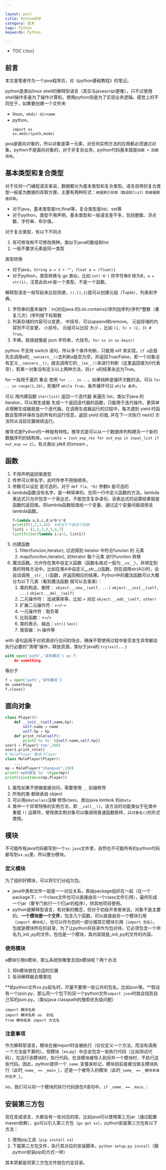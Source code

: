 ```yaml
---

layout: post
title: Python初学
category: 技术
tags: Python
keywords: Python

---
```


* TOC
{:toc}
## 前言 

本文是笔者作为一个java程序员，对《python基础教程》的笔记。

python是类似linux shell的解释型语言（其实与javascript更像），只不过使用shell操作多是为了操作计算机，使用python则是为了实现业务逻辑。感觉上的不同在于，如果要创建一个文件夹

- linux，`mkdir dirname`
- python，
    ```
    import os
    os.mkdir(path,mode)
    ```

java是面向对象的，所以对象是第一元素，对任何实例方法的应用都必须通过对象。python不是面向对象的，对于非复杂业务，python代码基本就是`函数 + 函数调用`。

## 基本类型和复合类型

对于任何一门编程语言来说，数据都分为基本类型和复合类型。语言自带的复合类型一般是为数据的存取方便，主要有两种形式：`根据索引存取（数组和list）和根据键值存取`。

- 对于java，基本类型是int,float等，复合类型是list、set等
- 对于python，类型不用声明，基本类型和一般语言差不多，包括整数、浮点数、字符串、布尔值。

对于复合类型，有以下不同点

1. 有可修改和不可修改两种。类似于java的数组和list
2. 一般不要求元素是同一类型

类型转换

- 对于java，`String a = 1 + ""`，`float a = (float)1`
- 对于python，类型转换与 go 类似，比如 `int('8')` 将字符串8 转为8，`a = str(1)`，注意此处str是一个类型，不是一个函数。

解释型语言一般写起来比较简便，`(),[],{}`就可以创建元组（Tuple）、列表和字典。

1. 字符串的基本操作：in(对应java 的List.contains)/序列加序列/序列*整数（重复几次）/序列按下标取数
2. 列表存储的内容可以变更， 中括号，可以append和remove。 元组存储的内容则不可变更，  小括号。  元组可以比较 大小 ，比如 `(1, 5) < (2, 3) # True`。
3. 字典，赋值就像是 json 字符串，大括号。`for xx in xx.keys()`

python 不支持 switch 语句，所以多个条件判断，只能用 elif 来实现。`if a`会首先去调用a的`__nonzero__()`去判断a是否为空，并返回True/False，若一个对象没有定义`__nonzero__()`，就去调用它的`__len__()`来进行判断（这里返回值为0代表空），若某一对象没有定义以上两种方法，则`if a`的结果永远为True。

for 一般用于遍历 集合 使用 `for ... in ..`，如果纯粹是循环次数的话，可以 `for .. in range(1,10)`，死循环 `while True`，条件循环可以 `while 条件`。

可以 用内建函数 `iter(list)` 返回一个迭代器 来遍历 list，类似于java 的Iterator，可以用生成器 生成一个返回迭代器的函数，只能用于迭代操作，更简单点理解生成器就是一个迭代器。在调用生成器运行的过程中，每次遇到 yield 时函数会暂停并保存当前所有的运行信息，返回 yield 的值, 并在下一次执行 next() 方法时从当前位置继续运行。

推导式是Python的一种独有特性。推导式是可以从一个数据序列构建另一个新的数据序列的结构体。`variable = [out_exp_res for out_exp in input_list if out_exp == 2]`。有点类似 jdk8 的stream 。

## 函数

1. 不用声明返回值类型
2. 传参可以带名字，此时传参不用按顺序。
3. 参数可以设定 是可选的，对于 `def f(a, *b)` 参数b 是可选的
4. lambda函数没有名字，是一种简单的、在同一行中定义函数的方法。lambda表达式只允许包含一个表达式，不能包含复杂语句，该表达式的运算结果就是函数的返回值。将lambda函数赋值给一个变量，通过这个变量间接调用该lambda函数。
    ```python
    f=lambda a,b,c,d:a*b*c*d
    print(f(1,2,3,4))  #相当于下面这个函数
    list1 = [1,2,3,4,5,6,7]
    list(filter(lambda i:i>2, list1))
    ```
4. 内建函数
    1. filter(funcion,iterator), 过滤得到 iterator 中符合funcion 的 元素
    2. map(funciton,iterator), 对iterator 每个元素 进行function 转换
5. 魔法函数。允许你在类中自定义函数（函数名格式一般为`__xx__`），并绑定到类的特殊方法中。比如在类A中自定义__str__()函数，则在调用str(A())时，会自动调用`__str__()`函数，并返回相应的结果。Python中的魔法函数可以大概分为以下几类（看到魔法函数 就可以去查表）：
    1. 类的构造、删除：  `object.__new__(self, ...)` `object.__init__(self, ...)` `object.__del__(self)`
    2. 二元操作符： 加减乘除等，比如 + 对应 `object.__add__(self, other)`
    3. 扩展二元操作符：+=/-=
    4. 一元操作符：取负等
    5. 比较函数：<=/>
    6. 类的表示、输出：`str()` `len()`
    7. 类容器：in 操作等

with 语句适用于对资源进行访问的场合，确保不管使用过程中是否发生异常都会执行必要的“清理”操作，释放资源。类似于java的 `try(xx){...}`
```python
with open('path','读写模式‘) as f:
    do something
```
等价于
```python
f = open('path','读写模式')
do something
f.close()
```

## 面向对象

```python
class Player():
    def __init__(self,name,hp):
        self.name = name
        self.hp = hp
    def print_role(self):
        print('%s %s' %{self.name,self.hp})
user1 = Player('tom',100)
user1.print_role()
# MalePlayer 集成 Player
class MalePlayer(Player):
    ...
mp = MalePlayer("zhangsan",100)
print('mp的类型 %s' %type(mp))
print(isinstance(mp,Player))
```

1. 属性如果不想被直接访问，需要使用 `__` 前缀修饰
2. 所有的类 都继承自 object
3. 可以用`@dataclass`注解 修饰class，类似java lombok 的`@Data`
4. 类中一个非常特殊的实例方法，即 `__call__()`。该方法的功能类似于在类中重载 `()` 运算符，使得类实例对象可以像调用普通函数那样，以`对象名()`的形式使用。

## 模块

不可能所有java代码都写到一个`xx.java`文件里，自然也不可能所有的python代码都写到`xx.py`里，所以要分模块。

### 定义模块

为了组织好模块，可以将它们分组为包。

- java中类和文件一般是一一对应关系，类由package组织在一起（在一个package下，一个class文件也可以直接由另一个class文件引用），最终形成一个jar（要专门执行一个打jar的程序），供其他项目使用。
- python是解释型语言，有对象的概念，但对于初级开发者来说，对象不是主要的。**一个模块是一个文件**，包含几个函数，可以直接由另一个模块引用（`import 模块名`），也可以作为包的一部分被其它模块引用（`import 包名`）。包就是模块所在的目录，为了让python将目录作为包对待，它必须包含一个命名为_init_py的文件。包也是一个模块，其内容就是_init_py的文件的内容。

### 使用模块
a模块引用b模块，那么系统到哪里去找b模块呢？两个办法

1. 将b模块放在合适的位置
2. 告诉解释器去哪里找

**给python文件xx.py起名时，尽量不要用一些公共的包名，比如json等。**假设有一个json.py，那么同一个包下的另一个python文件`import json`时就会找到自己写的json.py。（类似java classpath的搜索优先级问题）

```
import 模块名称
import 模块名称 as  别名
from 模块名称 import 方法名
```
### 注意事项

作为解释型语言，模块在被import时会被执行（仅仅定义一个方法，而没有调用一个方法是不算的）。但模块（xx.py）中总会包含一些执行代码（比如测试代码），在运行该模块时，执行代码，在该模块被导入到另外一个模块时，不执行这些代码。因此，python提供一个`_name_`变量来标记，模块目前是被当做主模块执行（此时`_name_ == _main_`），还是一个被导入的模块（此时`_name_ == _模块本身的名字_`）。

so，我们可以将一个模块的执行代码放在if语句中，`if _name_ == _main_:`



## 安装第三方包

现在变成语言，大都会有一些对应的库，比如java可以使用第三方jar（通过配置maven依赖），go可以引入第三方包（`go get xx`），python安装第三方包有以下方法：

1. 使用pip工具（`pip install xx`）
2. 下载第三方包文件，执行其对应的安装脚本，`python setup.py install`（跟python安装pip的方式一样）

其本质都是将第三方包文件放在约定目录。

